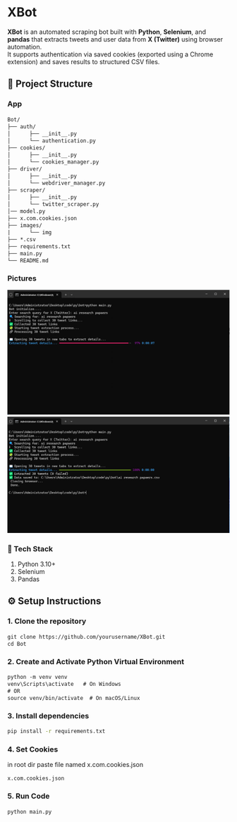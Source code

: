 # XBot

**XBot** is an automated scraping bot built with **Python**, **Selenium**, and **pandas** that extracts tweets and user data from **X (Twitter)** using browser automation.  
It supports authentication via saved cookies (exported using a Chrome extension) and saves results to structured CSV files.

## 📁 Project Structure

### App

    Bot/
    ├── auth/
    │      ├── __init__.py
    │      └── authentication.py
    ├── cookies/
    │      ├── __init__.py
    │      └── cookies_manager.py
    ├── driver/
    │      ├── __init__.py
    │      └── webdriver_manager.py
    ├── scraper/
    │      ├── __init__.py
    │      └── twitter_scraper.py
    │── model.py
    ├── x.com.cookies.json
    ├── images/
    |      └── img
    ├── *.csv
    ├── requirements.txt
    ├── main.py
    └── README.md

### Pictures

![Processing](images\img_1.png)
![Finish](images\img_2.png)

### 🧩 Tech Stack

1. Python 3.10+
2. Selenium
3. Pandas

## ⚙️ Setup Instructions

### 1. Clone the repository

```shell
git clone https://github.com/yourusername/XBot.git
cd Bot
```

### 2. Create and Activate Python Virtual Environment

```shell
python -m venv venv
venv\Scripts\activate   # On Windows
# OR
source venv/bin/activate  # On macOS/Linux
```

### 3. Install dependencies

```bash
pip install -r requirements.txt
```

### 4. Set Cookies

in root dir paste file named x.com.cookies.json

    x.com.cookies.json

### 5. Run Code

```bash
python main.py
```
